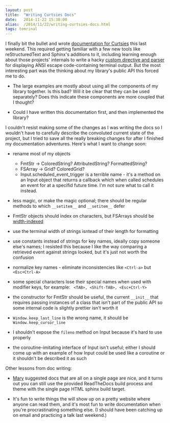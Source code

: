 ```yaml
---
layout: post
title:  "Writing Curtsies Docs"
date:   2014-11-22 15:30:00
alias:  /2014/11/22/writing-curtsies-docs.html
tags: temrinal
---
```


I finally bit the bullet and wrote [documentation for
Curtsies](http://curtsies.readthedocs.org/en/latest/) this last weekend.
This required getting familiar with a few new tools like reStructuredText
and Sphinx's additions to it, including learning enough about those projects'
internals to write a hacky
[custom directive and parser](https://github.com/thomasballinger/curtsies/blob/master/docs/terminal_output.py)
for displaying ANSI escape code-containing terminal output. But the most
interesting part was the thinking about my library's public API this forced me to do.

* The large examples are mostly about using all the components of my library
  together. Is this bad? Will it be clear that they can be used
  separately? Does this indicate these components are more coupled that I
  thought?

* Could I have written this documentation first, and then implemented the
  library?

I couldn't resist making some of the changes as I was writing the docs
so I wouldn't have to carefully describe the convoluted current state of the
project, but I tried to save all the really breaking changes for after I finished
my documentation adventures. Here's what I want to change soon:

* rename most of my objects
  * FmtStr -> ColoredString? AttributedString? FormattedString?
  * FSArray -> Grid? ColoredGrid?
  * Input.scheduled_event_trigger is a terrible name - it's a method on an
    Input object that returns a callback which when called schedules an event
    for at a specifid future time. I'm not sure what to call it instead.

* less magic, or make the magic optional; there should be regular methods to
  which `__setitem__` and `__setitem__` defer

* FmtStr objects should index on characters, but FSArrays should be
  [width-indexed](http://curtsies.readthedocs.org/en/latest/index.html#fmtstr-len-vs-width)

* use the terminal width of strings isntead of their length for formatting

* use constants instead of strings for key names, ideally copy someone else's
  names; I resisted this because I like the way comparing a retrieved event
  against strings looked, but it's just not worth the confusion

* normalize key names - eliminate inconsistencies like `<Ctrl-a>` but
  `<Esc+Ctrl-A>`

* some special characters lose their special names when used with modifier keys, for example:
  `` <TAB>, <Shift-TAB>, <Esc+Ctrl-Y>``

* the constructor for FmtStr should be useful, the current `__init__` that
  requires passing instances of a class that isn't part of the public API
  so some internal code is slightly prettier isn't worth it

* `Window.keep_last_line` is the wrong name, it should be `Window.keep_cursor_line`

* I shouldn't expose the `fileno` method on Input because it's hard to use
  properly

* the coroutine-imitating interface of Input isn't useful; either I should come up
  with an example of how Input could be used like a coroutine or it shouldn't be described
  it as such

Other lessons from doc writing:

* [Mary](http://maryrosecook.com/) suggested docs that are all on a single page are nice,
  and it turns out you can still use the provided ReadTheDocs
  build process and theme with the single page HTML sphinx build target.

* It's fun to write things the will show up on a pretty website where anyone
  can read them, and it's most fun to write documentation when you're procrastinating
  something else. (I should have been catching up on email and practicing a
  talk last weekend.)
